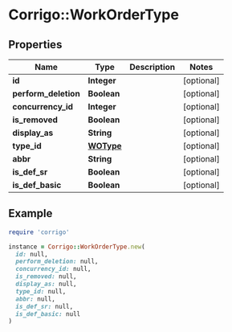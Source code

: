 # Corrigo::WorkOrderType

## Properties

| Name | Type | Description | Notes |
| ---- | ---- | ----------- | ----- |
| **id** | **Integer** |  | [optional] |
| **perform_deletion** | **Boolean** |  | [optional] |
| **concurrency_id** | **Integer** |  | [optional] |
| **is_removed** | **Boolean** |  | [optional] |
| **display_as** | **String** |  | [optional] |
| **type_id** | [**WOType**](WOType.md) |  | [optional] |
| **abbr** | **String** |  | [optional] |
| **is_def_sr** | **Boolean** |  | [optional] |
| **is_def_basic** | **Boolean** |  | [optional] |

## Example

```ruby
require 'corrigo'

instance = Corrigo::WorkOrderType.new(
  id: null,
  perform_deletion: null,
  concurrency_id: null,
  is_removed: null,
  display_as: null,
  type_id: null,
  abbr: null,
  is_def_sr: null,
  is_def_basic: null
)
```

